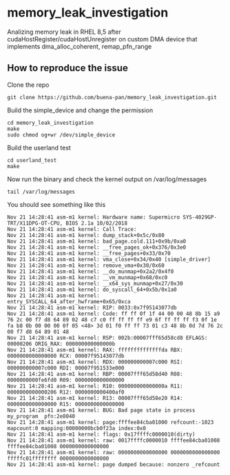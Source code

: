 # memory_leak_investigation
Analizing memory leak in RHEL 8,5 after cudaHostRegister/cudaHostUnregister on custom DMA device that implements dma_alloc_coherent, remap_pfn_range

## How to reproduce the issue
Clone the repo 
```
git clone https://github.com/buena-pan/memory_leak_investigation.git
```
Build the simple_device and change the permission 
```
cd memory_leak_investigation
make
sudo chmod og+wr /dev/simple_device
```
Build the userland test
```
cd userland_test
make
```
Now run the binary and check the kernel output on /var/log/messages
```
tail /var/log/messages
```
You should see something like this
```
Nov 21 14:28:41 asm-m1 kernel: Hardware name: Supermicro SYS-4029GP-TRT/X11DPG-OT-CPU, BIOS 2.1a 10/02/2018
Nov 21 14:28:41 asm-m1 kernel: Call Trace:
Nov 21 14:28:41 asm-m1 kernel: dump_stack+0x5c/0x80
Nov 21 14:28:41 asm-m1 kernel: bad_page.cold.111+0x9b/0xa0
Nov 21 14:28:41 asm-m1 kernel: __free_pages_ok+0x376/0x3e0
Nov 21 14:28:41 asm-m1 kernel: __free_pages+0x33/0x70
Nov 21 14:28:41 asm-m1 kernel: vma_close+0x34/0x40 [simple_driver]
Nov 21 14:28:41 asm-m1 kernel: remove_vma+0x30/0x60
Nov 21 14:28:41 asm-m1 kernel: __do_munmap+0x2a2/0x4f0
Nov 21 14:28:41 asm-m1 kernel: __vm_munmap+0x68/0xc0
Nov 21 14:28:41 asm-m1 kernel: __x64_sys_munmap+0x27/0x30
Nov 21 14:28:41 asm-m1 kernel: do_syscall_64+0x5b/0x1a0
Nov 21 14:28:41 asm-m1 kernel: entry_SYSCALL_64_after_hwframe+0x65/0xca
Nov 21 14:28:41 asm-m1 kernel: RIP: 0033:0x7f95143077db
Nov 21 14:28:41 asm-m1 kernel: Code: ff ff 0f 1f 44 00 00 48 8b 15 a9 76 2c 00 f7 d8 64 89 02 48 c7 c0 ff ff ff ff e9 6f ff ff ff f3 0f 1e fa b8 0b 00 00 00 0f 05 <48> 3d 01 f0 ff ff 73 01 c3 48 8b 0d 7d 76 2c 00 f7 d8 64 89 01 48
Nov 21 14:28:41 asm-m1 kernel: RSP: 002b:00007fff65d58cd8 EFLAGS: 00000206 ORIG_RAX: 000000000000000b
Nov 21 14:28:41 asm-m1 kernel: RAX: ffffffffffffffda RBX: 0000000000000000 RCX: 00007f95143077db
Nov 21 14:28:41 asm-m1 kernel: RDX: 000000000007c000 RSI: 000000000007c000 RDI: 00007f951533e000
Nov 21 14:28:41 asm-m1 kernel: RBP: 00007fff65d58d40 R08: 0000000000fe6fd0 R09: 0000000000000000
Nov 21 14:28:41 asm-m1 kernel: R10: 000000000000000a R11: 0000000000000206 R12: 0000000000400af0
Nov 21 14:28:41 asm-m1 kernel: R13: 00007fff65d58e20 R14: 0000000000000000 R15: 0000000000000000
Nov 21 14:28:41 asm-m1 kernel: BUG: Bad page state in process my_program  pfn:2e8040
Nov 21 14:28:41 asm-m1 kernel: page:ffffee84cba01000 refcount:-1023 mapcount:0 mapping:00000000bcb0f23a index:0x0
Nov 21 14:28:41 asm-m1 kernel: flags: 0x17ffffc0000010(dirty)
Nov 21 14:28:41 asm-m1 kernel: raw: 0017ffffc0000010 ffffee84cba01008 ffffee84cba01008 0000000000000000
Nov 21 14:28:41 asm-m1 kernel: raw: 0000000000000000 0000000000000000 fffffc01ffffffff 0000000000000000
Nov 21 14:28:41 asm-m1 kernel: page dumped because: nonzero _refcount
```

